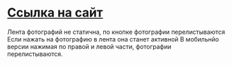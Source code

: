 # [Ссылка на сайт](https://ankrait.github.io/testTask/)
Лента фотографий не статична, по кнопке фотографии перелистываются
Если нажать на фотографию в лента она станет активной
В мобильнйо версии нажимая по правой и левой части, фотографии перелистываются.
